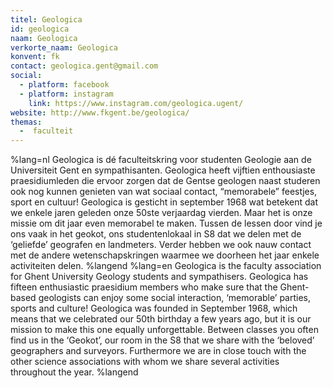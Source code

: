 ```yaml
---
titel: Geologica
id: geologica
naam: Geologica
verkorte_naam: Geologica
konvent: fk
contact: geologica.gent@gmail.com
social: 
  - platform: facebook
  - platform: instagram
    link: https://www.instagram.com/geologica.ugent/
website: http://www.fkgent.be/geologica/
themas:
  -  faculteit
---
```


%lang=nl 
Geologica is dé faculteitskring voor studenten Geologie aan de Universiteit Gent en sympathisanten. Geologica heeft vijftien enthousiaste praesidiumleden die ervoor zorgen dat de Gentse geologen naast studeren ook nog kunnen genieten van wat sociaal contact, “memorabele” feestjes, sport en cultuur! Geologica is gesticht in september 1968 wat betekent dat we enkele jaren geleden onze 50ste verjaardag vierden. Maar het is onze missie om dit jaar even memorabel te maken. Tussen de lessen door vind je ons vaak in het geokot, ons studentenlokaal in S8 dat we delen met de ‘geliefde’ geografen en landmeters. Verder hebben we ook nauw contact met de andere wetenschapskringen waarmee we doorheen het jaar enkele activiteiten delen. 
%langend 
%lang=en 
Geologica is the faculty association for Ghent University Geology students and sympathisers. Geologica has fifteen enthusiastic praesidium members who make sure that the Ghent-based geologists can enjoy some social interaction, ‘memorable’ parties, sports and culture! Geologica was founded in September 1968, which means that we celebrated our 50th birthday a few years ago, but it is our mission to make this one equally unforgettable. Between classes you often find us in the ‘Geokot’, our room in the S8 that we share with the ‘beloved’ geographers and surveyors. Furthermore we are in close touch with the other science associations with whom we share several activities throughout the year. 
%langend
